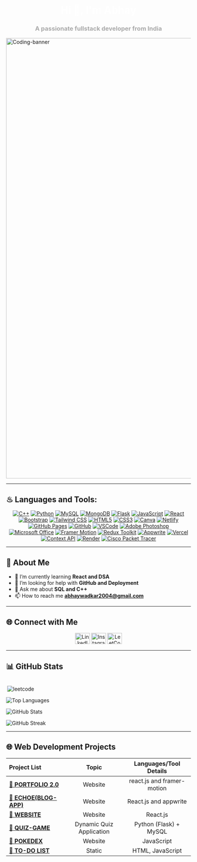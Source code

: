 <h1 align="center" style="color: #FFFFFF;">Hi 👋, I'm Abhay</h1>
<h3 align="center" style="color: #A9A9A9;">A passionate fullstack developer from India</h3>
<img align="center" alt="Coding-banner" width="1200" src="https://64.media.tumblr.com/54805606e41234da265775f4ee8631ef/41d4a35f37c5abf1-f6/s1280x1920/c86995ddee2840dabfff99995367a58ed1382687.gifv">

---

## ♨ Languages and Tools:
<p align="center">
  <a href="https://isocpp.org/" target="_blank"><img src="https://img.shields.io/badge/C++-00599C?style=for-the-badge&logo=cplusplus&logoColor=white" alt="C++"></a>
  <a href="https://www.python.org/" target="_blank"><img src="https://img.shields.io/badge/Python-3776AB?style=for-the-badge&logo=python&logoColor=white" alt="Python"></a>
  <a href="https://www.mysql.com/" target="_blank"><img src="https://img.shields.io/badge/MySQL-4479A1?style=for-the-badge&logo=mysql&logoColor=white" alt="MySQL"></a>
  <a href="https://www.mongodb.com/" target="_blank"><img src="https://img.shields.io/badge/MongoDB-47A248?style=for-the-badge&logo=mongodb&logoColor=white" alt="MongoDB"></a>
  <a href="https://flask.palletsprojects.com/" target="_blank"><img src="https://img.shields.io/badge/Flask-000000?style=for-the-badge&logo=flask&logoColor=white" alt="Flask"></a>
  <a href="https://developer.mozilla.org/en-US/docs/Web/JavaScript" target="_blank"><img src="https://img.shields.io/badge/JavaScript-323330?style=for-the-badge&logo=javascript&logoColor=F7DF1E" alt="JavaScript"></a>
  <a href="https://reactjs.org/" target="_blank"><img src="https://img.shields.io/badge/React-20232A?style=for-the-badge&logo=react&logoColor=61DAFB" alt="React"></a>
  <a href="https://getbootstrap.com" target="_blank"><img src="https://img.shields.io/badge/Bootstrap-563D7C?style=for-the-badge&logo=bootstrap&logoColor=white" alt="Bootstrap"></a>
  <a href="https://tailwindcss.com/" target="_blank"><img src="https://img.shields.io/badge/Tailwind_CSS-38B2AC?style=for-the-badge&logo=tailwind-css&logoColor=white" alt="Tailwind CSS"></a>
  <a href="https://www.w3.org/html/" target="_blank"><img src="https://img.shields.io/badge/HTML5-E34F26?style=for-the-badge&logo=html5&logoColor=white" alt="HTML5"></a>
  <a href="https://www.w3schools.com/css/" target="_blank"><img src="https://img.shields.io/badge/CSS3-1572B6?style=for-the-badge&logo=css3&logoColor=white" alt="CSS3"></a>
  <a href="https://www.canva.com/" target="_blank"><img src="https://img.shields.io/badge/Canva-%2300C4CC.svg?&style=for-the-badge&logo=Canva&logoColor=white" alt="Canva"></a>
  <a href="https://www.netlify.com/" target="_blank"><img src="https://img.shields.io/badge/Netlify-00C7B7?style=for-the-badge&logo=netlify&logoColor=white" alt="Netlify"></a>
  <a href="https://pages.github.com/" target="_blank"><img src="https://img.shields.io/badge/GitHub%20Pages-222222?style=for-the-badge&logo=GitHub%20Pages&logoColor=white" alt="GitHub Pages"></a>
  <a href="https://github.com/" target="_blank"><img src="https://img.shields.io/badge/GitHub-181717?style=for-the-badge&logo=github&logoColor=white" alt="GitHub"></a>
  <a href="https://code.visualstudio.com/" target="_blank"><img src="https://img.shields.io/badge/VSCode-0078D4?style=for-the-badge&logo=visual%20studio%20code&logoColor=white" alt="VSCode"></a>
  <a href="https://www.adobe.com/in/products/photoshop.html" target="_blank"><img src="https://img.shields.io/badge/Adobe%20Photoshop-31A8FF?style=for-the-badge&logo=Adobe%20Photoshop&logoColor=black" alt="Adobe Photoshop"></a>
  <a href="https://www.office.com/" target="_blank"><img src="https://img.shields.io/badge/Microsoft_Office-D83B01?style=for-the-badge&logo=microsoft-office&logoColor=white" alt="Microsoft Office"></a>
  <a href="https://www.framer.com/motion/" target="_blank"><img src="https://img.shields.io/badge/Framer%20Motion-0055FF?style=for-the-badge&logo=framer&logoColor=white" alt="Framer Motion"></a>
  <a href="https://redux-toolkit.js.org/" target="_blank"><img src="https://img.shields.io/badge/Redux%20Toolkit-764ABC?style=for-the-badge&logo=redux&logoColor=white" alt="Redux Toolkit"></a>
  <a href="https://appwrite.io/" target="_blank"><img src="https://img.shields.io/badge/Appwrite-F02E65?style=for-the-badge&logo=appwrite&logoColor=white" alt="Appwrite"></a>
  <a href="https://vercel.com/" target="_blank"><img src="https://img.shields.io/badge/Vercel-000000?style=for-the-badge&logo=vercel&logoColor=white" alt="Vercel"></a>
  <a href="https://reactjs.org/docs/context.html" target="_blank"><img src="https://img.shields.io/badge/Context%20API-61DAFB?style=for-the-badge&logo=react&logoColor=white" alt="Context API"></a>
  <a href="https://render.com/" target="_blank"><img src="https://img.shields.io/badge/Render-46E3B7?style=for-the-badge&logo=render&logoColor=white" alt="Render"></a>
  <a href="https://www.netacad.com/courses/packet-tracer" target="_blank"><img src="https://img.shields.io/badge/Cisco%20Packet%20Tracer-1BA0D7?style=for-the-badge&logo=cisco&logoColor=white" alt="Cisco Packet Tracer"></a>
</p>

---

## 🌟 About Me

- 🌱 I’m currently learning **React and DSA**
- 🤝 I’m looking for help with **GitHub and Deployment**
- 💬 Ask me about **SQL and C++**
- 📫 How to reach me **abhaywadkar2004@gmail.com**

---

## 🌐 Connect with Me

<p align="center">
  <a href="https://linkedin.com/in/abhay wadkar" target="_blank"><img src="https://raw.githubusercontent.com/rahuldkjain/github-profile-readme-generator/master/src/images/icons/Social/linked-in-alt.svg" alt="LinkedIn" height="30" width="40" /></a>
  <a href="https://instagram.com/abhhay____" target="_blank"><img src="https://raw.githubusercontent.com/rahuldkjain/github-profile-readme-generator/master/src/images/icons/Social/instagram.svg" alt="Instagram" height="30" width="40" /></a>
  <a href="https://www.leetcode.com/abhaywadkar2004" target="_blank"><img src="https://raw.githubusercontent.com/rahuldkjain/github-profile-readme-generator/master/src/images/icons/Social/leet-code.svg" alt="LeetCode" height="30" width="40" /></a>
</p>

---

## 📊 GitHub Stats

<div style="display: flex; justify-content: space-between;">
   <div>
    <p align="">
      <img src="https://leetcode.card.workers.dev/abhaywadkar2004?theme=dark&font=&extension=activity" alt="leetcode" align="right"/>
    </p>
  </div>
</div>
  <!-- Left Side - GitHub Stats and Streak -->
  <div>
    <p align="">
      <img src="https://github-readme-stats.vercel.app/api/top-langs?username=abhaywadkar04&show_icons=true&locale=en&layout=compact&theme=tokyonight" alt="Top Languages" />
    </p>
    <p align="">
      <img src="https://github-readme-stats.vercel.app/api?username=abhaywadkar04&show_icons=true&locale=en&theme=tokyonight" alt="GitHub Stats" />
    </p>
    <p align="">
      <img src="https://github-readme-streak-stats.herokuapp.com/?user=abhaywadkar04&theme=tokyonight" alt="GitHub Streak" />
    </p>
  </div>




---

## 🌐 Web Development Projects 

| Project List | Topic | Languages/Tool Details |
| :--- | :---: | :---: |
| [**🔗 PORTFOLIO 2.0**](https://abhay-portfolio-04.netlify.app) | Website | react.js and framer-motion |
| [**🔗 ECHOE(BLOG-APP)**](https://appwriteblog-two-tau.vercel.app/)| Website | React.js and appwrite |
| [**🔗 WEBSITE**](https://starlit-granita-b5ebef.netlify.app/) | Website | React.js |
| [**🔗 QUIZ-GAME**]() | Dynamic Quiz Application | Python (Flask) + MySQL |
| [**🔗 POKEDEX**](https://pokiii.netlify.app) | Website | JavaScript |
| [**🔗 TO-DO LIST**](https://adorable-sundae-f32588.netlify.app/) | Static | HTML, JavaScript |

